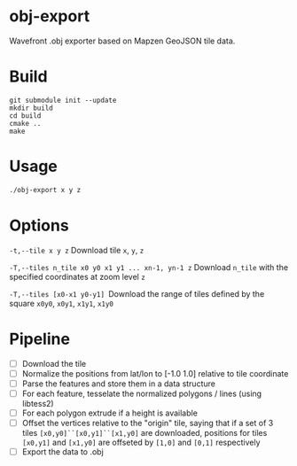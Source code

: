 # obj-export

Wavefront .obj exporter based on Mapzen GeoJSON tile data. 

# Build

```
git submodule init --update
mkdir build
cd build
cmake ..
make
```

# Usage

```bash
./obj-export x y z
```

# Options

`-t,--tile x y z` Download tile `x`, `y`, `z`

`-T,--tiles n_tile x0 y0 x1 y1 ... xn-1, yn-1 z` Download `n_tile` with the specified coordinates at zoom level `z`

`-T,--tiles [x0-x1 y0-y1] `Download the range of tiles defined by the square `x0y0`, `x0y1`, `x1y1`, `x1y0` 

# Pipeline 

- [ ] Download the tile
- [ ] Normalize the positions from lat/lon to [-1.0 1.0] relative to tile coordinate
- [ ] Parse the features and store them in a data structure
- [ ] For each feature, tesselate the normalized polygons / lines (using libtess2)
- [ ] For each polygon extrude if a height is available
- [ ] Offset the vertices relative to the "origin" tile, saying that if a set of 3 tiles `[x0,y0]``[x0,y1]``[x1,y0]`
are downloaded, positions for tiles `[x0,y1]` and `[x1,y0]` are offseted by `[1,0]` and `[0,1]` respectively
- [ ] Export the data to .obj
